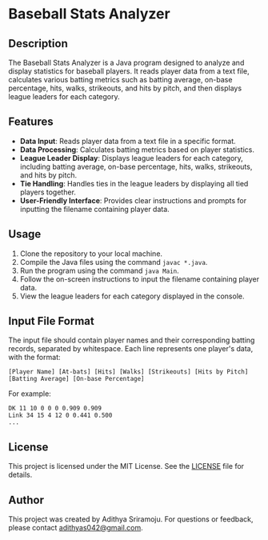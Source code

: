 # Baseball Stats Analyzer

## Description
The Baseball Stats Analyzer is a Java program designed to analyze and display statistics for baseball players. It reads player data from a text file, calculates various batting metrics such as batting average, on-base percentage, hits, walks, strikeouts, and hits by pitch, and then displays league leaders for each category.

## Features
- **Data Input**: Reads player data from a text file in a specific format.
- **Data Processing**: Calculates batting metrics based on player statistics.
- **League Leader Display**: Displays league leaders for each category, including batting average, on-base percentage, hits, walks, strikeouts, and hits by pitch.
- **Tie Handling**: Handles ties in the league leaders by displaying all tied players together.
- **User-Friendly Interface**: Provides clear instructions and prompts for inputting the filename containing player data.

## Usage
1. Clone the repository to your local machine.
2. Compile the Java files using the command `javac *.java`.
3. Run the program using the command `java Main`.
4. Follow the on-screen instructions to input the filename containing player data.
5. View the league leaders for each category displayed in the console.

## Input File Format
The input file should contain player names and their corresponding batting records, separated by whitespace. Each line represents one player's data, with the format:
```
[Player Name] [At-bats] [Hits] [Walks] [Strikeouts] [Hits by Pitch] [Batting Average] [On-base Percentage]
```
For example:
```
DK 11 10 0 0 0 0.909 0.909
Link 34 15 4 12 0 0.441 0.500
...
```

## License
This project is licensed under the MIT License. See the [LICENSE](LICENSE) file for details.

## Author
This project was created by Adithya Sriramoju. For questions or feedback, please contact adithyas042@gmail.com.
